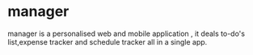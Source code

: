 # manager
manager is a personalised web and mobile application , it deals to-do's list,expense tracker and schedule tracker all in a single app.  
